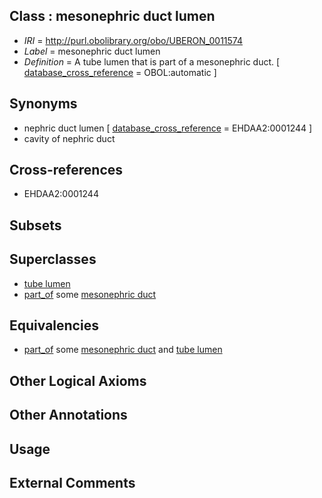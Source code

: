 
## Class : mesonephric duct lumen

 * *IRI* = http://purl.obolibrary.org/obo/UBERON_0011574
 * *Label* = mesonephric duct lumen
 * *Definition* = A tube lumen that is part of a mesonephric duct. [ [database_cross_reference](../../ef/oboInOwl#hasDbXref.md) = OBOL:automatic ]

## Synonyms

 * nephric duct lumen [ [database_cross_reference](../../ef/oboInOwl#hasDbXref.md) = EHDAA2:0001244 ]
 * cavity of nephric duct

## Cross-references

 * EHDAA2:0001244

## Subsets


## Superclasses

 * [tube lumen](../../UBERON/82/UBERON_0005082.md)
 * [part_of](../../BFO/50/BFO_0000050.md) some [mesonephric duct](../../UBERON/74/UBERON_0003074.md)

## Equivalencies

 * [part_of](../../BFO/50/BFO_0000050.md) some [mesonephric duct](../../UBERON/74/UBERON_0003074.md) and [tube lumen](../../UBERON/82/UBERON_0005082.md)

## Other Logical Axioms


## Other Annotations


## Usage


## External Comments

